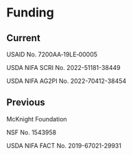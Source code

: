# Funding

## Current

USAID No. 7200AA‐19LE‐00005

USDA NIFA SCRI No. 2022-51181-38449

USDA NIFA AG2PI No. 2022-70412-38454

## Previous

McKnight Foundation

NSF No. 1543958

USDA NIFA FACT No. 2019-67021-29931
